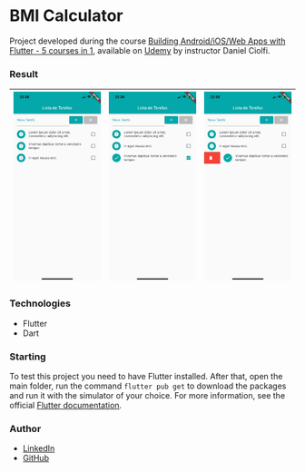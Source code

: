 # BMI Calculator
Project developed during the course [Building Android/iOS/Web Apps with Flutter - 5 courses in 1](https://www.udemy.com/course/curso-completo-flutter-app-android-ios/), available on [Udemy](https://www.udemy.com/) by instructor Daniel Ciolfi.

### Result
| ![](/demo/1.jpeg) | ![](/demo/2.jpeg) | ![](/demo/3.jpeg) |
|--|--|--|

### Technologies
- Flutter
- Dart

### Starting
To test this project you need to have Flutter installed. After that, open the main folder, run the command `flutter pub get` to download the packages and run it with the simulator of your choice. For more information, see the official [Flutter documentation](https://flutter.dev/).

### Author
- [LinkedIn](https://www.linkedin.com/in/carinecasagrande/)
- [GitHub](https://github.com/carinecasagrande)
